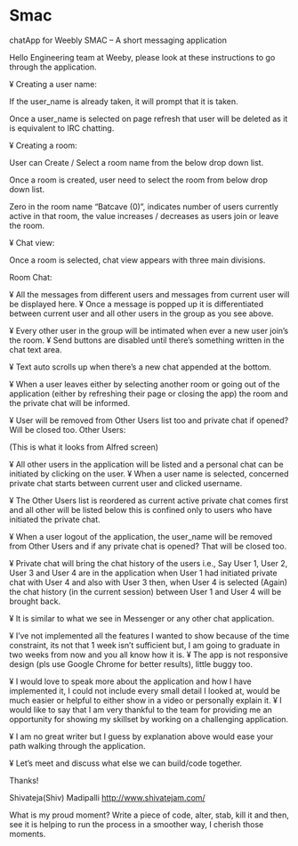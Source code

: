 # Smac
chatApp for Weebly
SMAC – A short messaging application

Hello Engineering team at Weeby, please look at these instructions to go through the application.

¥	Creating a user name: 

If the user_name is already taken, it will prompt that it is taken. 

Once a user_name is selected on page refresh that user will be deleted as it is equivalent to IRC chatting. 



¥	Creating a room: 

User can Create / Select a room name from the below drop down list. 





































Once a room is created, user need to select the room from below drop down list.

Zero in the room name “Batcave (0)”, indicates number of users currently active in that room, the value increases / decreases as users join or leave the room.

¥	Chat view: 

Once a room is selected, chat view appears with three main divisions. 


































Room Chat:

¥	All the messages from different users and messages from current user will be displayed here. 
¥	Once a message is popped up it is differentiated between current user and all other users in the group as you see above. 

¥	Every other user in the group will be intimated when ever a new user join’s the room. 
¥	Send buttons are disabled until there’s something written in the chat text area. 

¥	Text auto scrolls up when there’s a new chat appended at the bottom. 


































¥	When a user leaves either by selecting another room or going out of the application (either by refreshing their page or closing the app) the room and the private chat will be informed. 

¥	User will be removed from Other Users list too and private chat if opened? Will be closed too. 
Other Users:




































(This is what it looks from Alfred screen)

¥	All other users in the application will be listed and a personal chat can be initiated by clicking on the user. 
¥	When a user name is selected, concerned private chat starts between current user and clicked username. 

¥	The Other Users list is reordered as current active private chat comes first and all other will be listed below this is confined only to users who have initiated the private chat. 

¥	When a user logout of the application, the user_name will be removed from Other Users and if any private chat is opened? That will be closed too. 

¥	Private chat will bring the chat history of the users i.e., 
Say User 1, User 2, User 3 and User 4 are in the application when User 1 had initiated private chat with User 4 and also with User 3 then, when User 4 is selected (Again) the chat history (in the current session) between User 1 and User 4 will be brought back. 

¥	It is similar to what we see in Messenger or any other chat application. 


¥	I’ve not implemented all the features I wanted to show because of the time constraint, its not that 1 week isn’t sufficient but, I am going to graduate in two weeks from now and you all know how it is. 
¥	The app is not responsive design (pls use Google Chrome for better results), little buggy too. 

¥	I would love to speak more about the application and how I have implemented it, I could not include every small detail I looked at, would be much easier or helpful to either show in a video or personally explain it. 
¥	I would like to say that I am very thankful to the team for providing me an opportunity for showing my skillset by working on a challenging application. 

¥	I am no great writer but I guess by explanation above would ease your path walking through the application. 

¥	Let’s meet and discuss what else we can build/code together. 

Thanks!

Shivateja(Shiv) Madipalli
http://www.shivatejam.com/

What is my proud moment? Write a piece of code, alter, stab, kill it and then, see it is helping to run the process in a smoother way, I cherish those moments.
